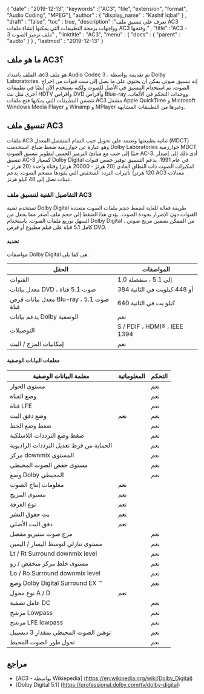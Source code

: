 {
  "date" : "2019-12-13",
  "keywords" :["AC3", "file", "extension", "format", "Audio Coding", "MPEG"],
  "author" : {
    "display_name" : "Kashif Iqbal"
} ,
  "draft" : "false",
  "toc" : true,
  "description" :"تعرف على تنسيق ملف AC3 وواجهات برمجة التطبيقات التي يمكنها إنشاء ملفات AC3 وفتحها." ,
  "title" :"AC3 - ملف ترميز الصوت 3" ,
  "linktitle" : "AC3",
  "menu" : {
    "docs" : {
      "parent" : "audio"
}
} ,
  "lastmod" : "2019-12-13"
}

## ما هو ملف AC3؟

الملف بامتداد .ac3 هو ملف Audio Codec 3 ، تم تقديمه بواسطة Dolby Laboratories. إنه تنسيق صوتي يمكن أن يحتوي على ما يصل إلى ست قنوات من إخراج الصوت. تم استخدام التنسيق في الأصل للصوت ولكنه يستخدم الآن أيضًا في تطبيقات أخرى مثل بث HDTV وأقراص DVD وأقراص Blue-ray ووحدات التحكم في الألعاب. تتضمن التطبيقات التي يمكنها فتح ملفات AC3 مشغل Apple QuickTime و Microsoft Windows Media Player و Winamp و MPlayer وغيرها من التطبيقات المشابهة.

## تنسيق ملف AC3

ملفات AC3 ثنائية بطبيعتها وتعتمد على تحويل جيب التمام المنفصل المعدل (MDCT) وهو عبارة عن خوارزمية ضغط ضياع. استخدمت Dolby Laboratories خوارزمية MDCT جنبًا إلى جنب مع مبادئ الترميز الحسي لتطوير تنسيق الصوت AC-3. أدى ذلك إلى إصدار تنسيق AC-3 كمعيار Dolby Digital في عام 1991. يدعم التنسيق توفير خمس قنوات لمكبرات الصوت ذات النطاق العادي (20 هرتز - 20000 هرتز) وقناة واحدة (20 هرتز - 120 هرتز) تأثيرات التردد المنخفض التي يقودها مضخم الصوت. يدعم AC3 معدلات عينات تصل إلى 48 كيلو هرتز.

### التفاصيل الفنية لتنسيق ملف AC3

تستخدم تقنية Dolby Digital طريقة فعالة للغاية لضغط حجم ملفات الصوت متعددة القنوات دون الإضرار بجودة الصوت. يؤدي هذا الضغط إلى حجم ملف أصغر مما يجعل من السهل توزيع ملفات الصوت. باستخدام Dolby Digital ، من الممكن تضمين مزيج صوتي كامل 5.1 قناة على فيلم مطبوع أو قرص DVD.

#### تحديد
مواصفات Dolby Digital هي كما يلي.

| الحقل | المواصفات |
---|---|
| القنوات | 1.0 إلى 5.1 ، منفصلة |
| معدل بيانات DVD ، صوت 5.1 قناة | 384 أو 448 كيلوبت في الثانية |
| معدل بيانات قرص Blu-ray ، صوت 5.1 قناة | 640 كيلو بت في الثانية |
| يدعم بيانات Dolby الوصفية | نعم |
| التوصيلات | S / PDIF ، HDMI® ، IEEE 1394 |
| إمكانيات المزج / البث | نعم |

#### معلمات البيانات الوصفية

| معلمة البيانات الوصفية | المعلوماتية | التحكم |
---|---|---|
| مستوى الحوار | | نعم |
| وضع القناة | | نعم |
| قناة LFE | | نعم |
| وضع دفق البت | نعم | نعم |
| ضغط وضع الخط | | نعم |
| ضغط وضع الترددات اللاسلكية | | نعم |
| الحماية من فرط تعديل الترددات الراديوية | | نعم |
| مركز downmix المستوى | | نعم |
| مستوى خفض الصوت المحيطي | | نعم |
| وضع Dolby المحيطي | | نعم |
| معلومات إنتاج الصوت | نعم ||
| مستوى المزيج | نعم ||
| نوع الغرفة | نعم ||
| بت حقوق النشر | نعم ||
| دفق البت الأصلي | نعم ||
| مزج صوت ستيريو مفضل | | نعم |
| مستوى تنازلي لتوسط اليسار / اليمين || نعم |
| Lt / Rt Surround downmix level || نعم |
| مستوى خلط مركز منخفض / رو || نعم |
| Lo / Ro Surround downmix level || نعم |
| وضع Dolby Digital Surround EX ™ || نعم |
| نوع محول A / D | نعم ||
| عامل تصفية DC || نعم |
| مرشح Lowpass || نعم |
| مرشح LFE lowpass || نعم |
| توهين الصوت المحيطي بمقدار 3 ديسيبل || نعم |
| تحول طور الصوت المحيط || نعم |

## مراجع

* [AC3 - بواسطة Wikiepedia] (https://en.wikipedia.org/wiki/Dolby_Digital)
* [Dolby Digital 5.1] (https://professional.dolby.com/tv/dolby-digital)

